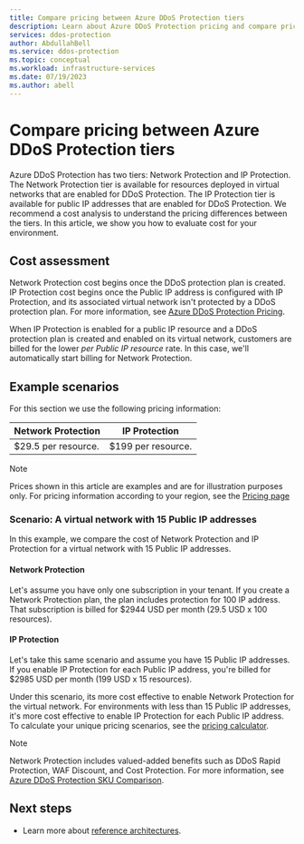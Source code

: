 ```yaml
---
title: Compare pricing between Azure DDoS Protection tiers
description: Learn about Azure DDoS Protection pricing and compare pricing between Azure DDoS Protection tiers.
services: ddos-protection
author: AbdullahBell
ms.service: ddos-protection
ms.topic: conceptual
ms.workload: infrastructure-services
ms.date: 07/19/2023
ms.author: abell
---
```



# Compare pricing between Azure DDoS Protection tiers

Azure DDoS Protection has two tiers: Network Protection and IP Protection. The Network Protection tier is available for resources deployed in virtual networks that are enabled for DDoS Protection. The IP Protection tier is available for public IP addresses that are enabled for DDoS Protection. We recommend a cost analysis to understand the pricing differences between the tiers. In this article, we show you how to evaluate cost for your environment.



## Cost assessment

Network Protection cost begins once the DDoS protection plan is created. IP Protection cost begins once the Public IP address is configured with IP Protection, and its associated virtual network isn't protected by a DDoS protection plan. 
For more information, see [Azure DDoS Protection Pricing](https://azure.microsoft.com/pricing/details/ddos-protection/).

When IP Protection is enabled for a public IP resource and a DDoS protection plan is created and enabled on its virtual network, customers are billed for the lower *per Public IP resource* rate. In this case, we'll automatically start billing for Network Protection. 
## Example scenarios

For this section we use the following pricing information:

|  Network Protection | IP Protection | 
|---|---|  
| $29.5 per resource.  | $199 per resource.  |

> [!NOTE]
> Prices shown in this article are examples and are for illustration purposes only. For pricing information according to your region, see the [Pricing page](https://azure.microsoft.com/pricing/details/ddos-protection/)

### Scenario: A virtual network with 15 Public IP addresses

In this example, we compare the cost of Network Protection and IP Protection for a virtual network with 15 Public IP addresses. 

#### Network Protection

Let's assume you have only one subscription in your tenant. If you create a Network Protection plan, the plan includes protection for 100 IP address. That subscription is billed for $2944 USD per month (29.5 USD x 100 resources).

#### IP Protection 

Let's take this same scenario and assume you have 15 Public IP addresses. If you enable IP Protection for each Public IP address, you're billed for $2985 USD per month (199 USD x 15 resources).

Under this scenario, its more cost effective to enable Network Protection for the virtual network. For environments with less than 15 Public IP addresses, it's more cost effective to enable IP Protection for each Public IP address. To calculate your unique pricing scenarios, see the [pricing calculator](https://azure.microsoft.com/pricing/calculator/?service=ddos-protection).

> [!NOTE]
> Network Protection includes valued-added benefits such as DDoS Rapid Protection, WAF Discount, and Cost Protection. For more information, see [Azure DDoS Protection SKU Comparison](ddos-protection-sku-comparison.md).

## Next steps

- Learn more about [reference architectures](ddos-protection-reference-architectures.md).
